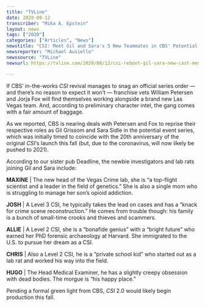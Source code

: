 ```yaml
---
title: "TVLine"
date: 2020-08-12
transcriber: "Mika A. Epstein"
layout: news
tags: ["2020"]
categories: ["Articles", "News"]
newstitle: "CSI: Meet Gil and Sara's 5 New Teammates in CBS' Potential Revival"
newsreporter: "Michael Ausiello"
newssource: "TVLine"
newsurl: https://tvline.com/2020/08/12/csi-reboot-gil-sara-new-cast-members-cbs/

---
```


If CBS’ in-the-works _CSI_ revival manages to snag an official series order — and there’s no reason to expect it won’t — franchise vets William Petersen and Jorja Fox will find themselves working alongside a brand new Las Vegas team. And, according to preliminary character intel, the gang comes with a fair amount of baggage.

As we reported, CBS is nearing deals with Petersen and Fox to reprise their respective roles as Gil Grissom and Sara Sidle in the potential event series, which was initially timed to coincide with the 20th anniversary of the original _CSI_‘s launch this fall (but, due to the coronavirus, will now likely be pushed to 2021).

According to our sister pub Deadline, the newbie investigators and lab rats joining Gil and Sara include:

**MAXINE** | The new head of the Vegas Crime lab, she is “a top-flight scientist and a leader in the field of genetics.” She is also a single mom who is struggling to manage her son’s opioid addiction.

**JOSH** | A Level 3 CSI, he typically takes the lead on cases and has a “knack for crime scene reconstruction.” He comes from trouble though: his family is a bunch of small-time crooks and thieves and scammers.

**ALLIE** | A Level 2 CSI, she is a “bonafide genius” with a “bright future” who earned her PhD forensic archaeology at Harvard. She immigrated to the U.S. to pursue her dream as a CSI.

**CHRIS** | Also a Level 2 CSI, he is a “private school kid” who started out as a lab rat and worked his way into the field.

**HUGO** | The Head Medical Examiner, he has a slightly creepy obsession with dead bodies. The morgue is “his happy place.”

Pending a formal green light from CBS, _CSI_ 2.0 would likely begin production this fall.
